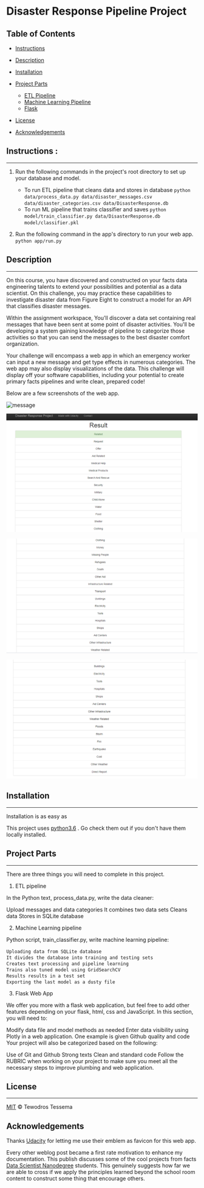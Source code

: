 # Disaster Response Pipeline Project

## Table of Contents

- [Instructions](#Instructions)
- [Description](#Description)
- [Installation](#installation)
- [Project Parts](#projectparts)
	- [ETL Pipeline](#ETLpipeline)	
	- [Machine Learning Pipeline](#MLpipeline)
	- [Flask](#flask)
               
- [License](#license)
- [Acknowledgements](#Acknowledgements)



##  Instructions :
----------
   1. Run the following commands in the project's root directory to set up your database and model.

      - To run ETL pipeline that cleans data and stores in database
        `python data/process_data.py data/disaster_messages.csv data/disaster_categories.csv data/DisasterResponse.db`
      - To run ML pipeline that trains classifier and saves
        `python model/train_classifier.py data/DisasterResponse.db model/classifier.pkl`

   2.  Run the following command in the app's directory to run your web app.
    `python app/run.py`

##  Description 
------------
On this course, you have discovered and constructed on your facts data engineering talents to extend your possibilities and potential as a data scientist. On this challenge, you may practice these capabilities to investigate disaster data from Figure Eight to construct a model for an API that classifies disaster messages.

Within the assignment workspace, You'll discover a data set containing real messages that have been sent at some point of disaster activities. You'll be developing a system gaining knowledge of pipeline to categorize those activities so that you can send the messages to the best disaster comfort organization.

Your challenge will encompass a web app in which an emergency worker can input a new message and get type effects in numerous categories. The web app may also display visualizations of the data. This challenge will display off your software capabilities, including your potential to create primary facts pipelines and write clean, prepared code!


Below are a few screenshots of the web app.

![message](https://user-images.githubusercontent.com/69160473/118030818-a1ccb080-b31a-11eb-8f38-86595794fb1d.PNG)

![header image](Images/Capture.PNG)

![header image](Images/Capture2.PNG)

![header image](Images/Capture3.PNG)

## Installation
------------

Installation is as easy as 

This project uses [python3.6](https://www.python.org/doc/) . Go check them out if you don't have them locally installed.

## Project Parts
-------------
There are three things you will need to complete in this project.

   1. ETL pipeline

In the Python text, process_data.py, write the data cleaner:

Upload messages and data categories
It combines two data sets
Cleans data
Stores in SQLite database

   2.  Machine Learning pipeline

 Python script, train_classifier.py, write machine learning pipeline:

    Uploading data from SQLite database
    It divides the database into training and testing sets
    Creates text processing and pipeline learning
    Trains also tuned model using GridSearchCV
    Results results in a test set
    Exporting the last model as a dusty file

  3. Flask Web App

We offer you more with a flask web application, but feel free to add other features depending on your flask, html, css and JavaScript. In this section, you will need to:

Modify data file and model methods as needed
Enter data visibility using Plotly in a web application. One example is given
Github quality and code
Your project will also be categorized based on the following:

Use of Git and Github
Strong texts
Clean and standard code
Follow the RUBRIC when working on your project to make sure you meet all the necessary steps to improve plumbing and web application.
## License
----------------
[MIT](LICENSE) © Tewodros Tessema

Acknowledgements
----------------

Thanks <a href="https://www.udacity.com" target="_blank">Udacity</a> for letting me use their emblem as favicon for this web app.

Every other weblog post became a first rate motivation to enhance my documentation. This publish discusses some of the cool projects from facts <a href="https://in.udacity.com/course/data-scientist-nanodegree--nd025" target="_blank">Data Scientist Nanodegree</a> students. This genuinely suggests how far we are able to cross if we apply the principles learned beyond the school room content to construct some thing that encourage others.
